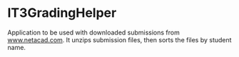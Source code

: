 ﻿# IT3GradingHelper
Application to be used with downloaded submissions from www.netacad.com.  It unzips submission files, then sorts the files by student name.
